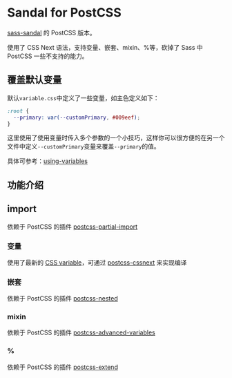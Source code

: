 # Sandal for PostCSS


[sass-sandal](https://github.com/marvin1023/sandal) 的 PostCSS 版本。

使用了 CSS Next 语法，支持变量、嵌套、mixin、%等，砍掉了 Sass 中 PostCSS 一些不支持的能力。

## 覆盖默认变量

默认`variable.css`中定义了一些变量，如主色定义如下：

```css
:root {
  --primary: var(--customPrimary, #009eef);
}
```

这里使用了使用变量时传入多个参数的一个小技巧，这样你可以很方便的在另一个文件中定义`--customPrimary`变量来覆盖`--primary`的值。

具体可参考：[using-variables](https://www.w3.org/TR/css-variables/#using-variables)

## 功能介绍

## import

依赖于 PostCSS 的插件 [postcss-partial-import](https://github.com/jonathantneal/postcss-partial-import)

### 变量

使用了最新的 [CSS variable](https://caniuse.com/#feat=css-variables)，可通过 [postcss-cssnext](http://cssnext.io/) 来实现编译

### 嵌套

依赖于 PostCSS 的插件 [postcss-nested](https://github.com/postcss/postcss-nested)

### mixin

依赖于 PostCSS 的插件 [postcss-advanced-variables](https://github.com/jonathantneal/postcss-advanced-variables)

### %

依赖于 PostCSS 的插件 [postcss-extend](https://github.com/travco/postcss-extend)
